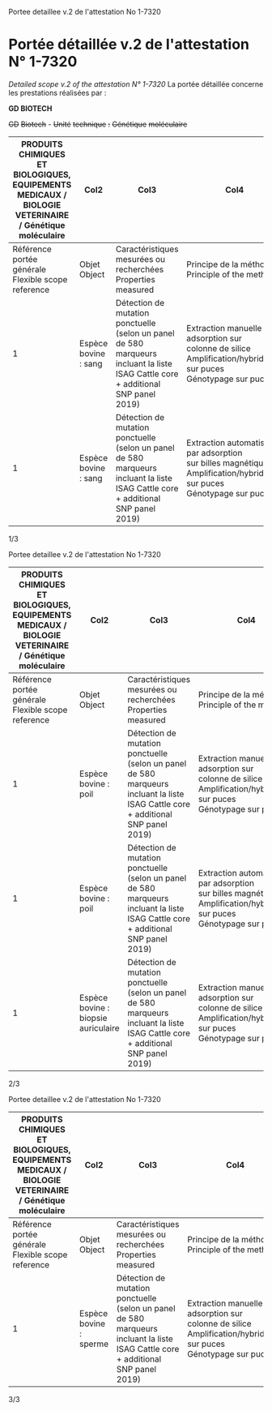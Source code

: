Portee detaillee v.2 de l'attestation No 1-7320
# Portée détaillée v.2 de l'attestation N° 1-7320

_Detailed scope v.2 of the attestation N° 1-7320_
La portée détaillée concerne les prestations réalisées par :

**GD BIOTECH**

~~GD~~ ~~Biotech~~ - ~~Unité~~ ~~technique~~ ~~:~~ ~~Génétique~~ ~~moléculaire~~



|PRODUITS CHIMIQUES ET BIOLOGIQUES, EQUIPEMENTS MEDICAUX / BIOLOGIE VETERINAIRE / Génétique moléculaire|Col2|Col3|Col4|Col5|
|---|---|---|---|---|
|Référence<br>portée générale<br>Flexible scope<br>reference|Objet<br>Object|Caractéristiques mesurées ou recherchées<br>Properties measured|Principe de la méthode<br>Principle of the method|Référence de la méthode<br>Reference of the method|
|1|Espèce bovine : sang|Détection de mutation ponctuelle (selon un panel de 580 marqueurs incluant la liste<br>ISAG Cattle core + additional SNP panel 2019)|Extraction manuelle par adsorption sur<br>colonne de silice<br>Amplification/hybridation sur puces<br>Génotypage sur puce|Méthode interne<br>Extraction : NucleoSpin 96 Blood Core<br>kit (Macherey Nagel)<br>Amplification/Hybridation:<br>Illumina INFINIUM XT<br>Mode opératoire :<br>GDB_MOP_01 (extraction)<br>GDB_MOP_05 (extraction)<br>GDB_MOP_09<br>(amplification/génotypage)|
|1|Espèce bovine : sang|Détection de mutation ponctuelle (selon un panel de 580 marqueurs incluant la liste<br>ISAG Cattle core + additional SNP panel 2019)|Extraction automatisée par adsorption<br>sur billes magnétiques<br>Amplification/hybridation sur puces<br>Génotypage sur puce|Méthode interne<br>Extraction : NucleoMag Blood 200µL<br>kit (Macherey Nagel)<br>Amplification/Hybridation :<br>Illumina INFINIUM XT<br>Mode opératoire :<br>GDB_MOP_01 (extraction)<br>GDB_MOP_33 (extraction)<br>GDB_MOP_09<br>(amplification/génotypage)|


1/3





Portee detaillee v.2 de l'attestation No 1-7320









|PRODUITS CHIMIQUES ET BIOLOGIQUES, EQUIPEMENTS MEDICAUX / BIOLOGIE VETERINAIRE / Génétique moléculaire|Col2|Col3|Col4|Col5|
|---|---|---|---|---|
|Référence<br>portée générale<br>Flexible scope<br>reference|Objet<br>Object|Caractéristiques mesurées ou recherchées<br>Properties measured|Principe de la méthode<br>Principle of the method|Référence de la méthode<br>Reference of the method|
|1|Espèce bovine : poil|Détection de mutation ponctuelle (selon un panel de 580 marqueurs incluant la liste<br>ISAG Cattle core + additional SNP panel 2019)|Extraction manuelle par adsorption sur<br>colonne de silice<br>Amplification/hybridation sur puces<br>Génotypage sur puce|Méthode interne<br>Extraction : NucleoSpin 96 Tissue<br>Core kit (Macherey Nagel)<br>Amplification/Hybridation :<br>Illumina INFINIUM XT<br>Mode opératoire :<br>GDB_MOP_02 (extraction)<br>GDB_MOP_03 (extraction)<br>GDB_MOP_09<br>(amplification/génotypage)|
|1|Espèce bovine : poil|Détection de mutation ponctuelle (selon un panel de 580 marqueurs incluant la liste<br>ISAG Cattle core + additional SNP panel 2019)|Extraction automatisée par adsorption<br>sur billes magnétiques<br>Amplification/hybridation sur puces<br>Génotypage sur puce|Méthode interne<br>Extraction NucleoMag Tissue kit<br>(Macherey Nagel)<br>Amplification/Hybridation :<br>Illumina INFINIUM XT<br>Mode opératoire :<br>GDB_MOP_02 (extraction)<br>GDB_MOP_32 (extraction)<br>GDB_MOP_09<br>(amplification/génotypage)|
|1|Espèce bovine :<br>biopsie auriculaire|Détection de mutation ponctuelle (selon un panel de 580 marqueurs incluant la liste<br>ISAG Cattle core + additional SNP panel 2019)|Extraction manuelle par adsorption sur<br>colonne de silice<br>Amplification/hybridation sur puces<br>Génotypage sur puce|Méthode interne<br>Extraction : NucleoSpin 96 Tissue<br>Core kit (Macherey Nagel)<br>Amplification/Hybridation :<br>Illumina INFINIUM XT<br>Mode opératoire :<br>GDB_MOP_02 (extraction)<br>GDB_MOP_03 (extraction)<br>GDB_MOP_09<br>(amplification/génotypage)|


2/3

Portee detaillee v.2 de l'attestation No 1-7320







|PRODUITS CHIMIQUES ET BIOLOGIQUES, EQUIPEMENTS MEDICAUX / BIOLOGIE VETERINAIRE / Génétique moléculaire|Col2|Col3|Col4|Col5|
|---|---|---|---|---|
|Référence<br>portée générale<br>Flexible scope<br>reference|Objet<br>Object|Caractéristiques mesurées ou recherchées<br>Properties measured|Principe de la méthode<br>Principle of the method|Référence de la méthode<br>Reference of the method|
|1|Espèce bovine :<br>sperme|Détection de mutation ponctuelle (selon un panel de 580 marqueurs incluant la liste<br>ISAG Cattle core + additional SNP panel 2019)|Extraction manuelle par adsorption sur<br>colonne de silice<br>Amplification/hybridation sur puces<br>Génotypage sur puce|Méthode interne<br>Extraction : QIAamp DNA mini kit<br>(QIAGEN)<br>Amplification/Hybridation :<br>Illumina INFINIUM XT<br>Mode opératoire :<br>GDB_MOP_30 (extraction)<br>GDB_MOP_04 (extraction)<br>GDB_MOP_09<br>(amplification/génotypage)|


3/3

